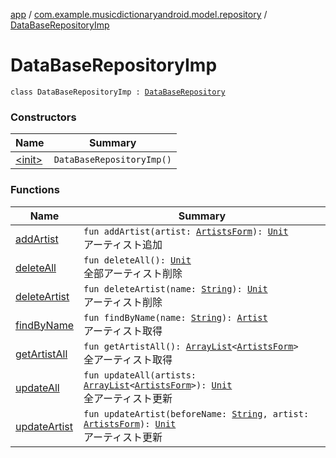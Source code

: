 [app](../../index.md) / [com.example.musicdictionaryandroid.model.repository](../index.md) / [DataBaseRepositoryImp](./index.md)

# DataBaseRepositoryImp

`class DataBaseRepositoryImp : `[`DataBaseRepository`](../-data-base-repository/index.md)

### Constructors

| Name | Summary |
|---|---|
| [&lt;init&gt;](-init-.md) | `DataBaseRepositoryImp()` |

### Functions

| Name | Summary |
|---|---|
| [addArtist](add-artist.md) | `fun addArtist(artist: `[`ArtistsForm`](../../com.example.musicdictionaryandroid.model.entity/-artists-form/index.md)`): `[`Unit`](https://kotlinlang.org/api/latest/jvm/stdlib/kotlin/-unit/index.html)<br>アーティスト追加 |
| [deleteAll](delete-all.md) | `fun deleteAll(): `[`Unit`](https://kotlinlang.org/api/latest/jvm/stdlib/kotlin/-unit/index.html)<br>全部アーティスト削除 |
| [deleteArtist](delete-artist.md) | `fun deleteArtist(name: `[`String`](https://kotlinlang.org/api/latest/jvm/stdlib/kotlin/-string/index.html)`): `[`Unit`](https://kotlinlang.org/api/latest/jvm/stdlib/kotlin/-unit/index.html)<br>アーティスト削除 |
| [findByName](find-by-name.md) | `fun findByName(name: `[`String`](https://kotlinlang.org/api/latest/jvm/stdlib/kotlin/-string/index.html)`): `[`Artist`](../../com.example.musicdictionaryandroid.model.entity/-artist/index.md)<br>アーティスト取得 |
| [getArtistAll](get-artist-all.md) | `fun getArtistAll(): `[`ArrayList`](https://kotlinlang.org/api/latest/jvm/stdlib/kotlin.collections/-array-list/index.html)`<`[`ArtistsForm`](../../com.example.musicdictionaryandroid.model.entity/-artists-form/index.md)`>`<br>全アーティスト取得 |
| [updateAll](update-all.md) | `fun updateAll(artists: `[`ArrayList`](https://kotlinlang.org/api/latest/jvm/stdlib/kotlin.collections/-array-list/index.html)`<`[`ArtistsForm`](../../com.example.musicdictionaryandroid.model.entity/-artists-form/index.md)`>): `[`Unit`](https://kotlinlang.org/api/latest/jvm/stdlib/kotlin/-unit/index.html)<br>全アーティスト更新 |
| [updateArtist](update-artist.md) | `fun updateArtist(beforeName: `[`String`](https://kotlinlang.org/api/latest/jvm/stdlib/kotlin/-string/index.html)`, artist: `[`ArtistsForm`](../../com.example.musicdictionaryandroid.model.entity/-artists-form/index.md)`): `[`Unit`](https://kotlinlang.org/api/latest/jvm/stdlib/kotlin/-unit/index.html)<br>アーティスト更新 |
